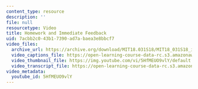 ```yaml
---
content_type: resource
description: ''
file: null
resourcetype: Video
title: Homework and Immediate Feedback
uid: 7acbb2c0-43b1-7390-ad7a-baea3e8bbcf7
video_files:
  archive_url: https://archive.org/download/MIT18.031S18/MIT18_031S18_interviews_300k.mp4
  video_captions_file: https://open-learning-course-data-rc.s3.amazonaws.com/18-031-system-functions-and-the-laplace-transform-spring-2019/f13d4afcfc9c5265af1ba50e12b2b6c6_5HfMEUO9vlY.vtt
  video_thumbnail_file: https://img.youtube.com/vi/5HfMEUO9vlY/default.jpg
  video_transcript_file: https://open-learning-course-data-rc.s3.amazonaws.com/18-031-system-functions-and-the-laplace-transform-spring-2019/32cf2bff94ad146bebbe3b17624e22be_5HfMEUO9vlY.pdf
video_metadata:
  youtube_id: 5HfMEUO9vlY
---
```

